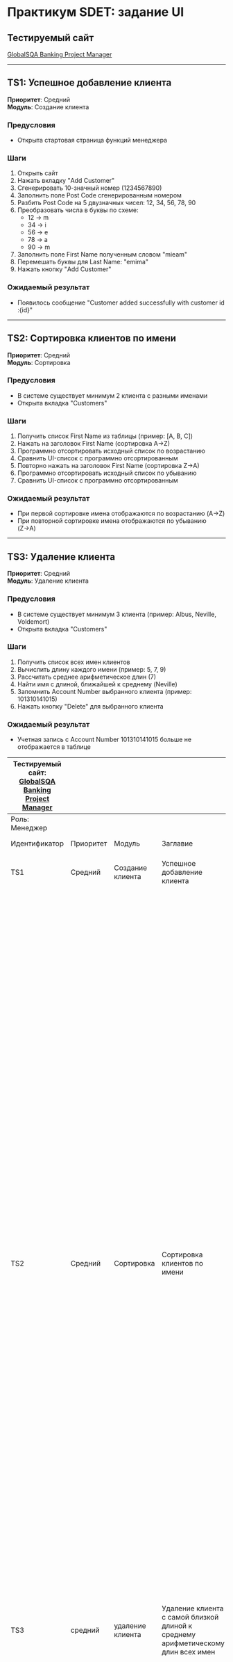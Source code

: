 # Практикум SDET: задание UI

## Тестируемый сайт
[GlobalSQA Banking Project Manager](https://www.globalsqa.com/angularJs-protractor/BankingProject/#/manager)

---

## TS1: Успешное добавление клиента
**Приоритет**: Средний  
**Модуль**: Создание клиента  

### Предусловия
- Открыта стартовая страница функций менеджера

### Шаги
1. Открыть сайт
2. Нажать вкладку "Add Customer"
3. Сгенерировать 10-значный номер (1234567890)
4. Заполнить поле Post Code сгенерированным номером
5. Разбить Post Code на 5 двузначных чисел: 12, 34, 56, 78, 90
6. Преобразовать числа в буквы по схеме:
   - 12 → m
   - 34 → i 
   - 56 → e
   - 78 → a
   - 90 → m
7. Заполнить поле First Name полученным словом "mieam"
8. Перемешать буквы для Last Name: "emima"
9. Нажать кнопку "Add Customer"

### Ожидаемый результат
- Появилось сообщение "Customer added successfully with customer id :{id}"

---

## TS2: Сортировка клиентов по имени
**Приоритет**: Средний  
**Модуль**: Сортировка  

### Предусловия
- В системе существует минимум 2 клиента с разными именами
- Открыта вкладка "Customers"

### Шаги
1. Получить список First Name из таблицы (пример: [A, B, C])
2. Нажать на заголовок First Name (сортировка A→Z)
3. Программно отсортировать исходный список по возрастанию
4. Сравнить UI-список с программно отсортированным
5. Повторно нажать на заголовок First Name (сортировка Z→A)
6. Программно отсортировать исходный список по убыванию
7. Сравнить UI-список с программно отсортированным

### Ожидаемый результат
- При первой сортировке имена отображаются по возрастанию (A→Z)
- При повторной сортировке имена отображаются по убыванию (Z→A)

---

## TS3: Удаление клиента
**Приоритет**: Средний  
**Модуль**: Удаление клиента  

### Предусловия
- В системе существует минимум 3 клиента (пример: Albus, Neville, Voldemort)
- Открыта вкладка "Customers"

### Шаги
1. Получить список всех имен клиентов
2. Вычислить длину каждого имени (пример: 5, 7, 9)
3. Рассчитать среднее арифметическое длин (7)
4. Найти имя с длиной, ближайшей к среднему (Neville)
5. Запомнить Account Number выбранного клиента (пример: 101310141015)
6. Нажать кнопку "Delete" для выбранного клиента

### Ожидаемый результат
- Учетная запись с Account Number 101310141015 больше не отображается в таблице

| **Тестируемый сайт**: [GlobalSQA Banking Project Manager](https://www.globalsqa.com/angularJs-protractor/BankingProject/#/manager)   |           |                  |                                                                                   |     |                                                                                                                                                                                                                |                                                                         |                                                                            |                       |
|--------------------------------------------------------------------------------------------------------------------------------------|-----------|------------------|-----------------------------------------------------------------------------------|-----|----------------------------------------------------------------------------------------------------------------------------------------------------------------------------------------------------------------|-------------------------------------------------------------------------|----------------------------------------------------------------------------|-----------------------|
| Роль: Менеджер                                                                                                                       |           |                  |                                                                                   |     |                                                                                                                                                                                                                |                                                                         |                                                                            |                       |
| Идентификатор                                                                                                                        | Приоритет | Модуль           | Заглавие                                                                          | Шаг | Описание шага                                                                                                                                                                                                  | Тестовые данные                                                         | Ожидаемый результат                                                        | Фактический результат |
| TS1                                                                                                                                  | Средний   | Создание клиента | Успешное добавление клиента                                                       | 1   | Открыть сайт                                                                                                                                                                                                   | https://www.globalsqa.com/angularJs-protractor/BankingProject/#/manager | Открылась страница функций менеджера                                       |                       |
|                                                                                                                                      |           |                  |                                                                                   | 2   | Нажать вкладку "Add Customer"                                                                                                                                                                                |                                                                         | Открылась вкладка с добавлением клиента                                    |                       |
|                                                                                                                                      |           |                  |                                                                                   | 3   | Сгенерировать номер из 10 цифр                                                                                                                                                                                 |                                                                         | 1234567890                                                                 |                       |
|                                                                                                                                      |           |                  |                                                                                   | 4   | Заполнить поле Post Code сненерированным номером                                                                                                                                                               | 1234567890                                                              | В поле Post Code отображается "1234567890"                               |                       |
|                                                                                                                                      |           |                  |                                                                                   | 5   | Разбить Post Code на 5 двузначных чисел                                                                                                                                                                        | 1234567890                                                              | 12, 34, 56, 78, 90                                                         |                       |
|                                                                                                                                      |           |                  |                                                                                   | 6   | Преобразовать числа в буквы и записать в слово:<br>12 → m<br>34 → i<br>56 → e<br>78 → a<br>90 → m                                                                                                              | 12, 34, 56, 78, 90                                                      | mieam                                                                      |                       |
|                                                                                                                                      |           |                  |                                                                                   | 7   | Заполнить поле First Name созданным словом                                                                                                                                                                     | mieam                                                                   | В поле First Name отображается "mieam"                                   |                       |
|                                                                                                                                      |           |                  |                                                                                   | 8   | Перемашать Fisrt Name                                                                                                                                                                                          | mieam                                                                   | emima                                                                      |                       |
|                                                                                                                                      |           |                  |                                                                                   | 9   | Заполнить поле Last Name созданным словом                                                                                                                                                                      | emima                                                                   | В поле Last Name отображается "emima"                                    |                       |
|                                                                                                                                      |           |                  |                                                                                   | 10  | Нажать кнопку "Add Customer"                                                                                                                                                                                 |                                                                         | Появилось сообщение ""Customer added successfully with customer id :{id}"" |                       |
| TS2                                                                                                                                  | Средний   | Сортировка       | Сортировка клиентов по имени                                                      | 1   | Нажать вкладку "Customers"                                                                                                                                                                                   |                                                                         | Открылась вкладка с списком клиентов                                       |                       |
|                                                                                                                                      |           |                  |                                                                                   | 2   | Получить список First Name из таблицы                                                                                                                                                                          |                                                                         | [A, B, C]                                                                  |                       |
|                                                                                                                                      |           |                  |                                                                                   | 3   | 1. Нажать на заголовок First Name (сортировка A→Z)<br>2. Отсортировать исходный список имен * по возрастанию программно (A→Z)<br>3. Сравнить фактический список в UI с программно отсортрованным списком       | [A, B, C]                                                               | Имена отсортированы по возрастанию (A→Z)                                   |                       |
|                                                                                                                                      |           |                  |                                                                                   | 4   | 1. Повторно нажать на заголовок First Name (сортировка Z→A)<br>2. Отсортировать исходный список имен * по убыванию программно (Z→A)<br>3. Сравнить фактический список в UI с программно отсортрованным списком | [C, B, A]                                                               | Имена отсортированы по убыванию (Z→A)                                      |                       |
| TS3                                                                                                                                  | средний   | удаление клиента | Удаление клиента с самой близкой длиной к среднему арифметическому длин всех имен | 1   | Получить список всех имен клиентов из таблицы                                                                                                                                                                  |                                                                         | Albus, Neville, Voldemort                                                  |                       |
|                                                                                                                                      |           |                  |                                                                                   | 2   | Вычислить длину каждого имени                                                                                                                                                                                  | Albus, Neville, Voldemort                                               | 5, 7, 9                                                                    |                       |
|                                                                                                                                      |           |                  |                                                                                   | 3   | Найти среднее арифметическое длин имен                                                                                                                                                                         | 5, 7, 9                                                                 | 7                                                                          |                       |
|                                                                                                                                      |           |                  |                                                                                   | 4   | Найти имя, длина которого ближе всего к среднему                                                                                                                                                               | 7                                                                       |  Neville                                                                   |                       |
|                                                                                                                                      |           |                  |                                                                                   | 5   | Сохранить Account Numbe клиента                                                                                                                                                                                |  Neville                                                                | 101310141015                                                            |                       |
|                                                                                                                                      |           |                  |                                                                                   | 6   | Нажать кнопку "Delete" напротив найденного клиента                                                                                                                                                               | 101310141015                                                         | Account Number клиента больше не отображается.<br>                         |                       |
